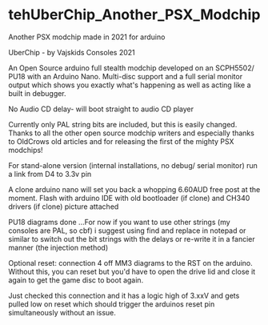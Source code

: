 # tehUberChip_Another_PSX_Modchip
Another PSX modchip made in 2021 for arduino

UberChip - by Vajskids Consoles 2021

An Open Source arduino full stealth modchip developed on an SCPH5502/ PU18 with an Arduino Nano. 
Multi-disc support and a full serial monitor output which shows you exactly what's
happening as well as acting like a built in debugger.

No Audio CD delay- will boot straight to audio CD player

Currently only PAL string bits are included, but this is easily changed. 
Thanks to all the other open source modchip writers and especially thanks to OldCrows old articles and for
releasing the first of the mighty PSX modchips!

For stand-alone version (internal installations, no debug/ serial monitor) run a link from D4 to 3.3v pin

A clone arduino nano will set you back a whopping 6.60AUD free post at the moment.
Flash with arduino IDE with old bootloader (if clone) and CH340 drivers (if clone)
picture attached

PU18 diagrams done
...For now if you want to use other strings (my consoles are PAL, so cbf) i suggest using find and replace in notepad or similar
to switch out the bit strings with the delays or re-write it in a fancier manner (the injection method)





Optional reset: connection 4 off MM3 diagrams to the RST on the arduino.
Without this, you can reset but you'd have to open the drive lid and close it again to get the game disc to boot again.

Just checked this connection and it has a logic high of 3.xxV and gets pulled low on reset which should trigger the arduinos reset
pin simultaneously without an issue.
